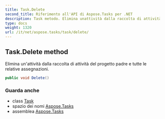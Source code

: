 ```yaml
---
title: Task.Delete
second_title: Riferimento all'API di Aspose.Tasks per .NET
description: Task metodo. Elimina unattività dalla raccolta di attività del progetto padre e tutte le relative assegnazioni.
type: docs
weight: 1320
url: /it/net/aspose.tasks/task/delete/
---
```

## Task.Delete method

Elimina un'attività dalla raccolta di attività del progetto padre e tutte le relative assegnazioni.

```csharp
public void Delete()
```

### Guarda anche

* class [Task](../)
* spazio dei nomi [Aspose.Tasks](../../task/)
* assemblea [Aspose.Tasks](../../../)


